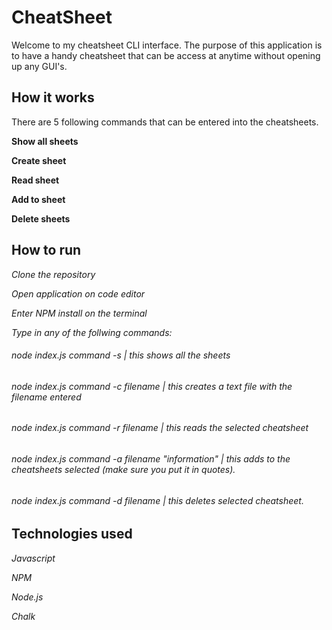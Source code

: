 # CheatSheet
Welcome to my cheatsheet CLI interface. The purpose of this application is to have a handy cheatsheet that can be access at anytime without opening up any GUI's. 

## How it works
 There are 5 following commands that can be entered into the cheatsheets. 
 
 **Show all sheets**
 
 **Create sheet**
 
 **Read sheet**
 
 **Add to sheet**

**Delete sheets**

## How to run
 *Clone the repository*
 
 *Open application on code editor*
 
 *Enter NPM install on the terminal*

*Type in any of the follwing commands:*
###### node index.js command -s | this shows all the sheets
###### node index.js command -c filename | this creates a text file with the filename entered
###### node index.js command -r filename | this reads the selected cheatsheet
###### node index.js command -a filename "information" | this adds to the cheatsheets selected (make sure you put it in quotes).
###### node index.js command -d filename | this deletes selected cheatsheet.

## Technologies used
*Javascript*

*NPM*

*Node.js*

*Chalk*
